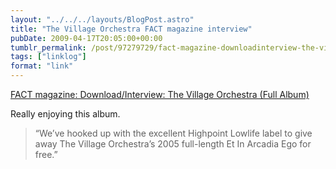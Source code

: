 ```yaml
---
layout: "../../../layouts/BlogPost.astro"
title: "The Village Orchestra FACT magazine interview"
pubDate: 2009-04-17T20:05:00+00:00
tumblr_permalink: /post/97279729/fact-magazine-downloadinterview-the-village
tags: ["linklog"]
format: "link"
---
```


[FACT magazine: Download/Interview: The Village Orchestra (Full Album)][1]

Really enjoying this album.

> &ldquo;We&rsquo;ve hooked up with the excellent Highpoint Lowlife label to give away The Village Orchestra&rsquo;s 2005 full-length Et In Arcadia Ego for free.&rdquo;

[1]: http://www.factmagazine.co.uk/index.php?option=com_content&task=view&id=2318&Itemid=99
